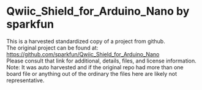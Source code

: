
# Qwiic_Shield_for_Arduino_Nano by sparkfun  
This is a harvested standardized copy of a project from github.  
The original project can be found at:  
https://github.com/sparkfun/Qwiic_Shield_for_Arduino_Nano  
Please consult that link for additional, details, files, and license information.  
Note: It was auto harvested and if the original repo had more than one board file or anything out of the ordinary the files here are likely not representative.  
    
